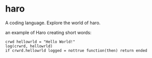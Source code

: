# haro
A coding language. Explore the world of haro.

an example of Haro creating short words:
```
crwd hellowrld = "Hello World!"
log(crwrd, hellowrld)
if crwrd.hellowrld logged = nottrue function(then) return ended
